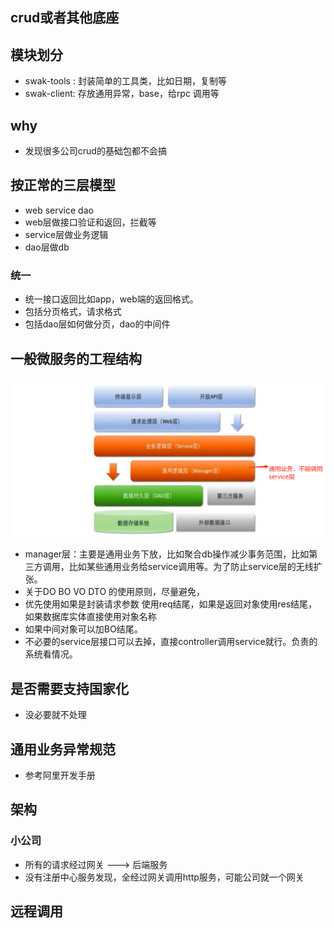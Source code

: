 ## crud或者其他底座

## 模块划分

* swak-tools : 封装简单的工具类，比如日期，复制等
* swak-client: 存放通用异常，base，给rpc 调用等


## why
* 发现很多公司crud的基础包都不会搞

## 按正常的三层模型
* web service dao
* web层做接口验证和返回，拦截等
* service层做业务逻辑
* dao层做db

### 统一
* 统一接口返回比如app，web端的返回格式。
* 包括分页格式，请求格式
* 包括dao层如何做分页，dao的中间件


## 一般微服务的工程结构
![img.png](doc/img/工程结构图.png)
* manager层：主要是通用业务下放，比如聚合db操作减少事务范围，比如第三方调用，比如某些通用业务给service调用等。为了防止service层的无线扩张。
* 关于DO BO VO DTO 的使用原则，尽量避免，
* 优先使用如果是封装请求参数 使用req结尾，如果是返回对象使用res结尾，如果数据库实体直接使用对象名称
* 如果中间对象可以加BO结尾。
* 不必要的service层接口可以去掉，直接controller调用service就行。负责的系统看情况。


## 是否需要支持国家化
* 没必要就不处理

## 通用业务异常规范
* 参考阿里开发手册


## 架构

### 小公司
* 所有的请求经过网关 ---> 后端服务
* 没有注册中心服务发现，全经过网关调用http服务，可能公司就一个网关

## 远程调用

